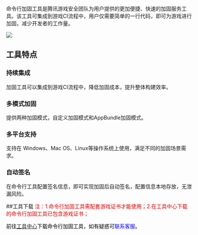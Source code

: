 命令行加固工具是腾讯游戏安全团队为用户提供的更加便捷、快速的加固服务工具。该工具可集成到游戏CI流程中，用户仅需要简单的一行代码，即可为游戏进行加固，减少开发者的工作量。

![](/docs/ACE-doc/20_Android-shellservice/30/10/1.png )

## 工具特点

### 持续集成

加固工具可以集成到游戏CI流程中，降低加固成本，提升整体构建效率。

### 多模式加固

提供两种加固模式，自定义加固模式和AppBundle加固模式。

### 多平台支持

支持在 Windows、Mac OS、Linux等操作系统上使用，满足不同的加固场景需求。

### 自动签名

在命令行工具配置签名信息，即可实现加固后自动签名，配置信息本地存放，无泄漏风险。

##工具下载
<font color="#dd0000">注：1.命令行加固工具需配套游戏证书才能使用；2.在工具中心下载的命令行加固工具已包含游戏证书；

<font color="#0000000">前往[工具中心](/#/tool-center)下载命令行加固工具，如有疑惑可<font color="blue">联系客服</font>。

